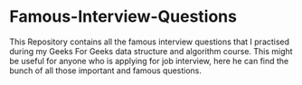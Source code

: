 # Famous-Interview-Questions
This Repository contains all the famous interview questions that I practised during my Geeks For Geeks data structure and algorithm course. This might be useful for anyone who is applying for job interview, here he can find the bunch of all those important and famous questions.
